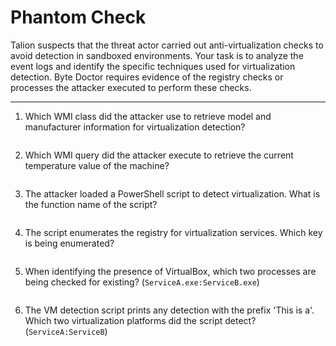 # Phantom Check

Talion suspects that the threat actor carried out anti-virtualization checks to avoid detection in sandboxed environments. Your task is to analyze the event logs and identify the specific techniques used for virtualization detection. Byte Doctor requires evidence of the registry checks or processes the attacker executed to perform these checks.

-----

1. Which WMI class did the attacker use to retrieve model and manufacturer information for virtualization detection?

```

```

2. Which WMI query did the attacker execute to retrieve the current temperature value of the machine?

```

```

3. The attacker loaded a PowerShell script to detect virtualization. What is the function name of the script?

```

```

4. The script enumerates the registry for virtualization services. Which key is being enumerated?

```

```

5. When identifying the presence of VirtualBox, which two processes are being checked for existing? (`ServiceA.exe:ServiceB.exe`)

```

```

6. The VM detection script prints any detection with the prefix 'This is a'. Which two virtualization platforms did the script detect? (`ServiceA:ServiceB`)